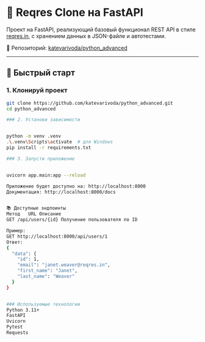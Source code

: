 # 🧪 Reqres Clone на FastAPI

Проект на FastAPI, реализующий базовый функционал REST API в стиле [reqres.in](https://reqres.in), с хранением данных в JSON-файле и автотестами.

📁 Репозиторий: [katevarivoda/python_advanced](https://github.com/katevarivoda/python_advanced)

---

## 🚀 Быстрый старт

### 1. Клонируй проект

```bash
git clone https://github.com/katevarivoda/python_advanced.git
cd python_advanced

### 2. Установи зависимости


python -m venv .venv
.\.venv\Scripts\activate  # для Windows
pip install -r requirements.txt

### 3. Запусти приложение


uvicorn app.main:app --reload

Приложение будет доступно на: http://localhost:8000
Документация: http://localhost:8000/docs


📚 Доступные эндпоинты
Метод	URL	Описание
GET	/api/users/{id}	Получение пользователя по ID

Пример:
GET http://localhost:8000/api/users/1
Ответ:
{
  "data": {
    "id": 1,
    "email": "janet.weaver@reqres.in",
    "first_name": "Janet",
    "last_name": "Weaver"
  }
}


### Используемые технологии
Python 3.11+
FastAPI
Uvicorn
Pytest
Requests